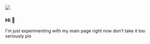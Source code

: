 ![](page-gif.gif)
<!--![](page-gif-2.gif)-->

<!--
I found that the ZamZar MKV to GIF converter works best to preserve page color:
https://www.zamzar.com/convert/mkv-to-gif/
-->

### Hi 👋
I'm just experimenting with my main page right now don't take it too seriously pls
